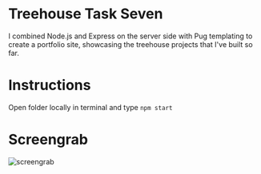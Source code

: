 # Treehouse Task Seven

I combined Node.js and Express on the server side with Pug templating to create a portfolio site, showcasing the treehouse projects that I've built so far.

# Instructions

Open folder locally in terminal and type `npm start`

# Screengrab

![screengrab](https://repository-images.githubusercontent.com/160225919/4055f200-7295-11eb-8c16-fef9b11d39fb)
